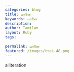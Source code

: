 ```yaml
---
categories: blog
title: மானை
keywords: மானை
description: 
author: Tamilan
layout: Ruby
tags: 
 
permalink: மானை
featured: /images/ttak-48.png
---
```

  
alliteration  
